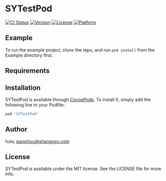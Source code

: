 # SYTestPod

[![CI Status](https://img.shields.io/travis/hula/SYTestPod.svg?style=flat)](https://travis-ci.org/hula/SYTestPod)
[![Version](https://img.shields.io/cocoapods/v/SYTestPod.svg?style=flat)](https://cocoapods.org/pods/SYTestPod)
[![License](https://img.shields.io/cocoapods/l/SYTestPod.svg?style=flat)](https://cocoapods.org/pods/SYTestPod)
[![Platform](https://img.shields.io/cocoapods/p/SYTestPod.svg?style=flat)](https://cocoapods.org/pods/SYTestPod)

## Example

To run the example project, clone the repo, and run `pod install` from the Example directory first.

## Requirements

## Installation

SYTestPod is available through [CocoaPods](https://cocoapods.org). To install
it, simply add the following line to your Podfile:

```ruby
pod 'SYTestPod'
```

## Author

hula, panshiyu@shangyoo.com

## License

SYTestPod is available under the MIT license. See the LICENSE file for more info.
